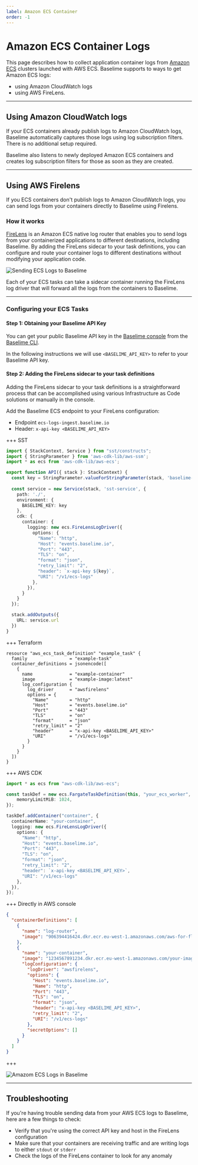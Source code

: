 ```yaml
---
label: Amazon ECS Container
order: -1
---
```


# Amazon ECS Container Logs

This page describes how to collect application container logs from [Amazon ECS](https://aws.amazon.com/ecs/) clusters launched with AWS ECS. Baselime supports to ways to get Amazon ECS logs:

- using Amazon CloudWatch logs
- using AWS FireLens.

---

## Using Amazon CloudWatch logs

If your ECS containers already publish logs to Amazon CloudWatch logs, Baselime automatically captures those logs using log subscription filters. There is no additional setup required.

Baselime also listens to newly deployed Amazon ECS containers and creates log subscription filters for those as soon as they are created.

---

## Using AWS Firelens

If you ECS containers don't publish logs to Amazon CloudWatch logs, you can send logs from your containers directly to Baselime using Firelens.

### How it works

[FireLens](https://aws.amazon.com/about-aws/whats-new/2019/11/aws-launches-firelens-log-router-for-amazon-ecs-and-aws-fargate/) is an Amazon ECS native log router that enables you to send logs from your containerized applications to different destinations, including Baselime. By adding the FireLens sidecar to your task definitions, you can configure and route your container logs to different destinations without modifying your application code.

![Sending ECS Logs to Baselime](../../../assets/images/illustrations/sending-data/ecs.png)

Each of your ECS tasks can take a sidecar container running the FireLens log driver that will forward all the logs from the containers to Baselime.

---
### Configuring your ECS Tasks

#### Step 1: Obtaining your Baselime API Key

You can get your public Baselime API key in the [Baselime console](https://console.baselime.io) from the [Baselime CLI](../../../cli/install.md).

In the following instructions we will use `<BASELIME_API_KEY>` to refer to your Baselime API key.

#### Step 2: Adding the FireLens sidecar to your task definitions

Adding the FireLens sidecar to your task definitions is a straightforward process that can be accomplished using various Infrastructure as Code solutions or manually in the console.

Add the Baselime ECS endpoint to your FireLens configuration:
- Endpoint `ecs-logs-ingest.baselime.io`
- Header: `x-api-key <BASELIME_API_KEY>` 

+++ SST

```ts #
import { StackContext, Service } from "sst/constructs";
import { StringParameter } from 'aws-cdk-lib/aws-ssm';
import * as ecs from 'aws-cdk-lib/aws-ecs';

export function API({ stack }: StackContext) {
  const key = StringParameter.valueForStringParameter(stack, 'baselime-key');
  
  const service = new Service(stack, 'sst-service', {
    path: './',
    environment: {
      BASELIME_KEY: key
    },
    cdk: {
      container: {
        logging: new ecs.FireLensLogDriver({
          options: {
            "Name": "http",
            "Host": "events.baselime.io",
            "Port": "443",
            "TLS": "on",
            "format": "json",
            "retry_limit": "2",
            "header": `x-api-key ${key}`,
            "URI": "/v1/ecs-logs"
          },
        }),
      }
    }
  });

  stack.addOutputs({
    URL: service.url
  })
}
```
+++ Terraform

```hcl #
resource "aws_ecs_task_definition" "example_task" {
  family                = "example-task"
  container_definitions = jsonencode([
    {
      name              = "example-container"
      image             = "example-image:latest"
      log_configuration {
        log_driver      = "awsfirelens"
        options = {
          "Name"        = "http"
          "Host"        = "events.baselime.io"
          "Port"        = "443"
          "TLS"         = "on"
          "format"      = "json"
          "retry_limit" = "2"
          "header"      = "x-api-key <BASELIME_API_KEY>"
          "URI"         = "/v1/ecs-logs"
        }
      }
    }
  ])
}
```

+++ AWS CDK

```ts #
import * as ecs from "aws-cdk-lib/aws-ecs";

const taskDef = new ecs.FargateTaskDefinition(this, "your_ecs_worker", {
    memoryLimitMiB: 1024,
});

taskDef.addContainer("container", {
  containerName: "your-container",
  logging: new ecs.FireLensLogDriver({
    options: {
      "Name": "http",
      "Host": "events.baselime.io",
      "Port": "443",
      "TLS": "on",
      "format": "json",
      "retry_limit": "2",
      "header": `x-api-key <BASELIME_API_KEY>`,
      "URI": "/v1/ecs-logs"
    },
  }),
});

```

+++ Directly in AWS console

```json #
{
  "containerDefinitions": [
    {
      "name": "log-router",
      "image": "906394416424.dkr.ecr.eu-west-1.amazonaws.com/aws-for-fluent-bit:latest"
    },
    {
      "name": "your-container",
      "image": "1234567891234.dkr.ecr.eu-west-1.amazonaws.com/your-image",
      "logConfiguration": {
        "logDriver": "awsfirelens",
        "options": {
          "Host": "events.baselime.io",
          "Name": "http",
          "Port": "443",
          "TLS": "on",
          "format": "json",
          "header": "x-api-key <BASELIME_API_KEY>",
          "retry_limit": "2",
          "URI": "/v1/ecs-logs"
        },
        "secretOptions": []
      }
    }
  ]
}
```
+++

![Amazom ECS Logs in Baselime](../../../assets/images/illustrations/sending-data/ecs-illustration.png)

---

## Troubleshooting

If you're having trouble sending data from your AWS ECS logs to Baselime, here are a few things to check:

- Verify that you're using the correct API key and host in the FireLens configuration
- Make sure that your containers are receiving traffic and are writing logs to either `stdout` or `stderr`
- Check the logs of the FireLens container to look for any anomaly

